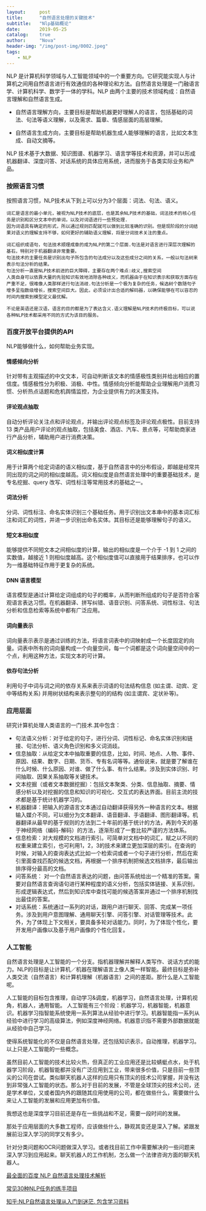 ```yaml
---
layout:     post
title:      "自然语言处理的关键技术"
subtitle:   "Nlp基础概论"
date:       2019-05-25
catalog:    true
author:     "Nova"
header-img: "/img/post-img/0002.jpeg"
tags:
    - NLP
---
```



NLP 是计算机科学领域与人工智能领域中的一个重要方向。它研究能实现人与计算机之间用自然语言进行有效通信的各种理论和方法。自然语言处理是一门融语言学、计算机科学、数学于一体的学科。NLP 由两个主要的技术领域构成：自然语言理解和自然语言生成。

- 自然语言理解方向，主要目标是帮助机器更好理解人的语言，包括基础的词法、句法等语义理解，以及需求、篇章、情感层面的高层理解。

- 自然语言生成方向，主要目标是帮助机器生成人能够理解的语言，比如文本生成、自动文摘等。

NLP 技术基于大数据、知识图谱、机器学习、语言学等技术和资源，并可以形成机器翻译、深度问答、对话系统的具体应用系统，进而服务于各类实际业务和产品。



### 按照语言习惯
按照语言习惯，NLP技术从下到上可以分为3个层面：词法、句法、语义。

```
词汇是语言的最小单元，被视为NLP技术的底层，也是其余NLP技术的基础，词法技术的核心任务是识别和区分文本中的单词，以及对词语进行一些预处理.
因为词语具有确定的形式，所以通过规则匹配就可以做到比较准确的识别。但是现阶段的分词结果对语义的理解支持不够，如何更好的辅助语义理解，将是分词技术关注的重点。
```

```
词汇组织成语句，句法技术顺理成章的成为NLP的第二个层面.句法是对语言进行深层次理解的基石，特别对于机器翻译非常重要。
句法技术的主要任务是识别出句子所包含的句法成分以及这些成分之间的关系，一般以句法树来表示句法分析的结果。
句法分析一直是NLP技术前进的巨大障碍，主要存在两个难点:歧义,搜索空间
人类自身可以依靠大量的先验知识有效地消除各种歧义，而机器由于在知识表示和获取方面存在严重不足，很难像人类那样进行句法消歧.句法分析是一个极为复杂的任务，候选树个数随句子增多呈指数级增长，搜索空间巨大。因此，必须设计出合适的解码器，以确保能够在可以容忍的时间内搜索到模型定义最优解。
```

```
不论是英语还是汉语，语言的目的都是为了表达含义.语义理解是NLP技术的终极目标，可以说各种NLP技术都采用不同的方式为该目的服务。
```

### 百度开放平台提供的API
NLP能够做什么，如何帮助业务实现。

#### 情感倾向分析
针对带有主观描述的中文文本，可自动判断该文本的情感极性类别并给出相应的置信度。情感极性分为积极、消极、中性。情感倾向分析能帮助企业理解用户消费习惯、分析热点话题和危机舆情监控，为企业提供有力的决策支持。

#### 评论观点抽取
自动分析评论关注点和评论观点，并输出评论观点标签及评论观点极性。目前支持 13 类产品用户评论的观点抽取，包括美食、酒店、汽车、景点等，可帮助商家进行产品分析，辅助用户进行消费决策。

#### 词义相似度计算
用于计算两个给定词语的语义相似度，基于自然语言中的分布假设，即越是经常共同出现的词之间的相似度越高。词义相似度是自然语言处理中的重要基础技术，是专名挖掘、query 改写、词性标注等常用技术的基础之一。

#### 词法分析
分词、词性标注、命名实体识别三个基础任务。用于识别出文本串中的基本词汇标注和词汇的词性，并进一步识别出命名实体。其目标还是能够理解句子的语义。


#### 短文本相似度
能够提供不同短文本之间相似度的计算，输出的相似度是一个介于 -1 到 1 之间的实数值，越接近 1 则相似度越高。这个相似度值可以直接用于结果排序，也可以作为一维基础特征作用于更复杂的系统。

#### DNN 语言模型
语言模型是通过计算给定词组成的句子的概率，从而判断所组成的句子是否符合客观语言表达习惯。在机器翻译、拼写纠错、语音识别、问答系统、词性标注、句法分析和信息检索等系统中都有广泛应用。

#### 词向量表示
词向量表示表示是通过训练的方法，将语言词表中的词映射成一个长度固定的向量。词表中所有的词向量构成一个向量空间，每一个词都是这个词向量空间中的一个点，利用这种方法，实现文本的可计算。

#### 依存句法分析
利用句子中词与词之间的依存关系来表示词语的句法结构信息 (如主谓、动宾、定中等结构关系)
并用树状结构来表示整句的的结构 (如主谓宾、定状补等)。


### 应用层面
研究计算机处理人类语言的一门技术.其中包含：

- 句法语义分析：对于给定的句子，进行分词、词性标记、命名实体识别和链接、句法分析、语义角色识别和多义词消歧。
- 信息抽取：从给定文本中抽取重要的信息，比如，时间、地点、人物、事件、原因、结果、数字、日期、货币、专有名词等等。通俗说来，就是要了解谁在什么时候、什么原因、对谁、做了什么事、有什么结果。涉及到实体识别、时间抽取、因果关系抽取等关键技术。
- 文本挖掘（或者文本数据挖掘）：包括文本聚类、分类、信息抽取、摘要、情感分析以及对挖掘的信息和知识的可视化、交互式的表达界面。目前主流的技术都是基于统计机器学习的。
- 机器翻译：把输入的源语言文本通过自动翻译获得另外一种语言的文本。根据输入媒介不同，可以细分为文本翻译、语音翻译、手语翻译、图形翻译等。机器翻译从最早的基于规则的方法到二十年前的基于统计的方法，再到今天的基于神经网络（编码-解码）的方法，逐渐形成了一套比较严谨的方法体系。
- 信息检索：对大规模的文档进行索引。可简单对文档中的词汇，赋之以不同的权重来建立索引，也可利用1，2，3的技术来建立更加深层的索引。在查询的时候，对输入的查询表达式比如一个检索词或者一个句子进行分析，然后在索引里面查找匹配的候选文档，再根据一个排序机制把候选文档排序，最后输出排序得分最高的文档。
- 问答系统： 对一个自然语言表达的问题，由问答系统给出一个精准的答案。需要对自然语言查询语句进行某种程度的语义分析，包括实体链接、关系识别，形成逻辑表达式，然后到知识库中查找可能的候选答案并通过一个排序机制找出最佳的答案。
- 对话系统：系统通过一系列的对话，跟用户进行聊天、回答、完成某一项任务。涉及到用户意图理解、通用聊天引擎、问答引擎、对话管理等技术。此外，为了体现上下文相关，要具备多轮对话能力。同时，为了体现个性化，要开发用户画像以及基于用户画像的个性化回复。


### 人工智能
自然语言处理是人工智能的一个分支。指机器理解并解释人类写作、说话方式的能力。NLP的目标是让计算机／机器在理解语言上像人类一样智能。最终目标是弥补人类交流（自然语言）和计算机理解（机器语言）之间的差距。那什么是人工智能呢。

人工智能的目标包含推理，自动学习&调度，机器学习，自然语言处理，计算机视角，机器人，通用智能。
人工智能有三个阶段：机器学习，机器智能，机器意识。机器学习指智能系统使用一系列算法从经验中进行学习。机器智能指一系列从经验中进行学习的高级算法，例如深度神经网络。机器意识指不需要外部数据就能从经验中自己学习。

使得系统智能化的不仅是自然语言处理，还包括知识表示，自动推理，机器学习。以上只是人工智能的一些概念。


虽然目前人工智能的技术比较火热，但真正的工业应用还是比较蜻蜓点水，处于机器学习阶段，机器智能都并没有广泛应用到工业，带来很多价值，只是目前一些顶尖的公司在尝试。类似聊天机器人这样的应用只有顶尖的技术公司掌握，并没有达到非常强人工智能的状态。那么对于目前的发展，不管是全球顶尖的技术公司，还是学术单位，又或者国内外的跟随其应用使用的公司，都在做些什么，需要做什么来让人工智能的发展和应用更加有价值。

我想这也是深度学习目前还是存在一些挑战和不足，需要一段时间的发展。

那处于应用层面的大多数工程师，应该做些什么，静观其变还是深入了解。紧跟发展前沿深入学习的同学又有多少。


针对分类问题和OCR问题做深入学习。或者找目前工作中需要解决的一些问题来深入学习到应用起来。聊天机器人的工作机制，怎么做一个法律咨询方面的聊天机器人。

[最全面的百度 NLP 自然语言处理技术解析](https://www.infoq.cn/article/baidu-nlp)

[常见30种NLP任务的练手项目](https://zhuanlan.zhihu.com/p/51279338)

[知乎:NLP自然语言处理从入门到迷茫. 包含学习资料](https://zhuanlan.zhihu.com/p/32951278)